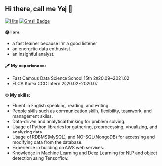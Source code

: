 Hi there, call me Yej 👋
-------------------------
[![Hits](https://hits.seeyoufarm.com/api/count/incr/badge.svg?url=https%3A%2F%2Fgithub.com%2Fyeji0701&count_bg=%2379C83D&title_bg=%23555555&icon=iconify.svg&icon_color=%23E7E7E7&title=hits&edge_flat=false)](https://hits.seeyoufarm.com)
[![Gmail Badge](https://img.shields.io/badge/Gmail-d14836?style=flat-square&logo=Gmail&logoColor=white&link=mailto:yjc7189@gmail.com)](mailto:yjc7189@gmail.com)

#### 🌞 I am:
- a fast learner because I'm a good listener.
- an energetic data enthusiast.
- an insightful analyst.

#### 🖋️ My experiences:
- Fast Campus Data Science School 15th 2020.09~2021.02
- ELCA Korea CCC Intern 2020.02~2020.07

#### ⚙️ My skills:
- Fluent in English speaking, reading, and writing.
- People skills such as communication skills, flexibility, teamwork, and management skilss.
- Data-driven and analytical thinking for problem solving.
- Usage of Python libraries for gathering, preprocessing, visualizing, and analyzing data.
- Usage of RDBMS(MySQL), and NO-SQL(MongoDB) for accessing and modifying data from the database.
- Experience in building on AWS web services.
- Knowledge in Machine Learning and Deep Learning for NLP and object detection using Tensorflow.


<!--
**yeji0701/yeji0701** is a ✨ _special_ ✨ repository because its `README.md` (this file) appears on your GitHub profile.

Here are some ideas to get you started:

- 🔭 I’m currently working on ...
- 🌱 I’m currently learning ...
- 👯 I’m looking to collaborate on ...
- 🤔 I’m looking for help with ...
- 💬 Ask me about ...
- 📫 How to reach me: ...
- 😄 Pronouns: ...
- ⚡ Fun fact: ...
-->

